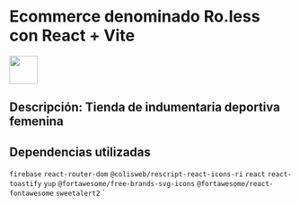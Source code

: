 # Ecommerce denominado Ro.less con React + Vite

<img src="https://th.bing.com/th/id/OIP.K-4RqDC6zFrpAG31ayDDOgHaHa?rs=1&pid=ImgDetMain" width="50" />

## Descripción: Tienda de indumentaria deportiva femenina

## Dependencias utilizadas

`firebase` `react-router-dom` `@colisweb/rescript-react-icons-ri` `react` `react-toastify` `yup` `@fortawesome/free-brands-svg-icons` `@fortawesome/react-fontawesome` `sweetalert2` `


